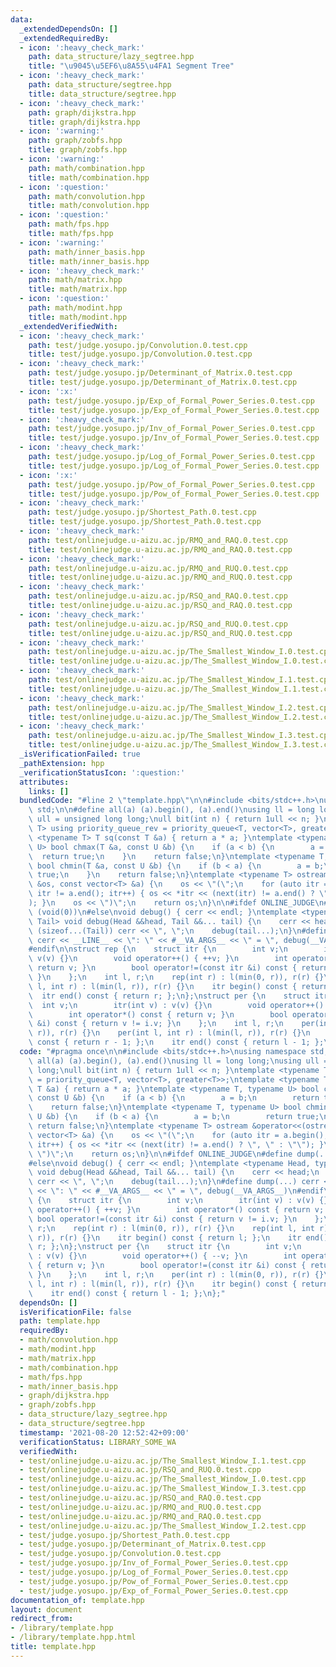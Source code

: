 ```yaml
---
data:
  _extendedDependsOn: []
  _extendedRequiredBy:
  - icon: ':heavy_check_mark:'
    path: data_structure/lazy_segtree.hpp
    title: "\u9045\u5EF6\u8A55\u4FA1 Segment Tree"
  - icon: ':heavy_check_mark:'
    path: data_structure/segtree.hpp
    title: data_structure/segtree.hpp
  - icon: ':heavy_check_mark:'
    path: graph/dijkstra.hpp
    title: graph/dijkstra.hpp
  - icon: ':warning:'
    path: graph/zobfs.hpp
    title: graph/zobfs.hpp
  - icon: ':warning:'
    path: math/combination.hpp
    title: math/combination.hpp
  - icon: ':question:'
    path: math/convolution.hpp
    title: math/convolution.hpp
  - icon: ':question:'
    path: math/fps.hpp
    title: math/fps.hpp
  - icon: ':warning:'
    path: math/inner_basis.hpp
    title: math/inner_basis.hpp
  - icon: ':heavy_check_mark:'
    path: math/matrix.hpp
    title: math/matrix.hpp
  - icon: ':question:'
    path: math/modint.hpp
    title: math/modint.hpp
  _extendedVerifiedWith:
  - icon: ':heavy_check_mark:'
    path: test/judge.yosupo.jp/Convolution.0.test.cpp
    title: test/judge.yosupo.jp/Convolution.0.test.cpp
  - icon: ':heavy_check_mark:'
    path: test/judge.yosupo.jp/Determinant_of_Matrix.0.test.cpp
    title: test/judge.yosupo.jp/Determinant_of_Matrix.0.test.cpp
  - icon: ':x:'
    path: test/judge.yosupo.jp/Exp_of_Formal_Power_Series.0.test.cpp
    title: test/judge.yosupo.jp/Exp_of_Formal_Power_Series.0.test.cpp
  - icon: ':heavy_check_mark:'
    path: test/judge.yosupo.jp/Inv_of_Formal_Power_Series.0.test.cpp
    title: test/judge.yosupo.jp/Inv_of_Formal_Power_Series.0.test.cpp
  - icon: ':heavy_check_mark:'
    path: test/judge.yosupo.jp/Log_of_Formal_Power_Series.0.test.cpp
    title: test/judge.yosupo.jp/Log_of_Formal_Power_Series.0.test.cpp
  - icon: ':x:'
    path: test/judge.yosupo.jp/Pow_of_Formal_Power_Series.0.test.cpp
    title: test/judge.yosupo.jp/Pow_of_Formal_Power_Series.0.test.cpp
  - icon: ':heavy_check_mark:'
    path: test/judge.yosupo.jp/Shortest_Path.0.test.cpp
    title: test/judge.yosupo.jp/Shortest_Path.0.test.cpp
  - icon: ':heavy_check_mark:'
    path: test/onlinejudge.u-aizu.ac.jp/RMQ_and_RAQ.0.test.cpp
    title: test/onlinejudge.u-aizu.ac.jp/RMQ_and_RAQ.0.test.cpp
  - icon: ':heavy_check_mark:'
    path: test/onlinejudge.u-aizu.ac.jp/RMQ_and_RUQ.0.test.cpp
    title: test/onlinejudge.u-aizu.ac.jp/RMQ_and_RUQ.0.test.cpp
  - icon: ':heavy_check_mark:'
    path: test/onlinejudge.u-aizu.ac.jp/RSQ_and_RAQ.0.test.cpp
    title: test/onlinejudge.u-aizu.ac.jp/RSQ_and_RAQ.0.test.cpp
  - icon: ':heavy_check_mark:'
    path: test/onlinejudge.u-aizu.ac.jp/RSQ_and_RUQ.0.test.cpp
    title: test/onlinejudge.u-aizu.ac.jp/RSQ_and_RUQ.0.test.cpp
  - icon: ':heavy_check_mark:'
    path: test/onlinejudge.u-aizu.ac.jp/The_Smallest_Window_I.0.test.cpp
    title: test/onlinejudge.u-aizu.ac.jp/The_Smallest_Window_I.0.test.cpp
  - icon: ':heavy_check_mark:'
    path: test/onlinejudge.u-aizu.ac.jp/The_Smallest_Window_I.1.test.cpp
    title: test/onlinejudge.u-aizu.ac.jp/The_Smallest_Window_I.1.test.cpp
  - icon: ':heavy_check_mark:'
    path: test/onlinejudge.u-aizu.ac.jp/The_Smallest_Window_I.2.test.cpp
    title: test/onlinejudge.u-aizu.ac.jp/The_Smallest_Window_I.2.test.cpp
  - icon: ':heavy_check_mark:'
    path: test/onlinejudge.u-aizu.ac.jp/The_Smallest_Window_I.3.test.cpp
    title: test/onlinejudge.u-aizu.ac.jp/The_Smallest_Window_I.3.test.cpp
  _isVerificationFailed: true
  _pathExtension: hpp
  _verificationStatusIcon: ':question:'
  attributes:
    links: []
  bundledCode: "#line 2 \"template.hpp\"\n\n#include <bits/stdc++.h>\nusing namespace\
    \ std;\n\n#define all(a) (a).begin(), (a).end()\nusing ll = long long;\nusing\
    \ ull = unsigned long long;\null bit(int n) { return 1ull << n; }\ntemplate <typename\
    \ T> using priority_queue_rev = priority_queue<T, vector<T>, greater<T>>;\ntemplate\
    \ <typename T> T sq(const T &a) { return a * a; }\ntemplate <typename T, typename\
    \ U> bool chmax(T &a, const U &b) {\n    if (a < b) {\n        a = b;\n      \
    \  return true;\n    }\n    return false;\n}\ntemplate <typename T, typename U>\
    \ bool chmin(T &a, const U &b) {\n    if (b < a) {\n        a = b;\n        return\
    \ true;\n    }\n    return false;\n}\ntemplate <typename T> ostream &operator<<(ostream\
    \ &os, const vector<T> &a) {\n    os << \"(\";\n    for (auto itr = a.begin();\
    \ itr != a.end(); itr++) { os << *itr << (next(itr) != a.end() ? \", \" : \"\"\
    ); }\n    os << \")\";\n    return os;\n}\n\n#ifdef ONLINE_JUDGE\n#define dump(...)\
    \ (void(0))\n#else\nvoid debug() { cerr << endl; }\ntemplate <typename Head, typename...\
    \ Tail> void debug(Head &&head, Tail &&... tail) {\n    cerr << head;\n    if\
    \ (sizeof...(Tail)) cerr << \", \";\n    debug(tail...);\n}\n#define dump(...)\
    \ cerr << __LINE__ << \": \" << #__VA_ARGS__ << \" = \", debug(__VA_ARGS__)\n\
    #endif\n\nstruct rep {\n    struct itr {\n        int v;\n        itr(int v) :\
    \ v(v) {}\n        void operator++() { ++v; }\n        int operator*() const {\
    \ return v; }\n        bool operator!=(const itr &i) const { return v != i.v;\
    \ }\n    };\n    int l, r;\n    rep(int r) : l(min(0, r)), r(r) {}\n    rep(int\
    \ l, int r) : l(min(l, r)), r(r) {}\n    itr begin() const { return l; };\n  \
    \  itr end() const { return r; };\n};\nstruct per {\n    struct itr {\n      \
    \  int v;\n        itr(int v) : v(v) {}\n        void operator++() { --v; }\n\
    \        int operator*() const { return v; }\n        bool operator!=(const itr\
    \ &i) const { return v != i.v; }\n    };\n    int l, r;\n    per(int r) : l(min(0,\
    \ r)), r(r) {}\n    per(int l, int r) : l(min(l, r)), r(r) {}\n    itr begin()\
    \ const { return r - 1; };\n    itr end() const { return l - 1; };\n};\n"
  code: "#pragma once\n\n#include <bits/stdc++.h>\nusing namespace std;\n\n#define\
    \ all(a) (a).begin(), (a).end()\nusing ll = long long;\nusing ull = unsigned long\
    \ long;\null bit(int n) { return 1ull << n; }\ntemplate <typename T> using priority_queue_rev\
    \ = priority_queue<T, vector<T>, greater<T>>;\ntemplate <typename T> T sq(const\
    \ T &a) { return a * a; }\ntemplate <typename T, typename U> bool chmax(T &a,\
    \ const U &b) {\n    if (a < b) {\n        a = b;\n        return true;\n    }\n\
    \    return false;\n}\ntemplate <typename T, typename U> bool chmin(T &a, const\
    \ U &b) {\n    if (b < a) {\n        a = b;\n        return true;\n    }\n   \
    \ return false;\n}\ntemplate <typename T> ostream &operator<<(ostream &os, const\
    \ vector<T> &a) {\n    os << \"(\";\n    for (auto itr = a.begin(); itr != a.end();\
    \ itr++) { os << *itr << (next(itr) != a.end() ? \", \" : \"\"); }\n    os <<\
    \ \")\";\n    return os;\n}\n\n#ifdef ONLINE_JUDGE\n#define dump(...) (void(0))\n\
    #else\nvoid debug() { cerr << endl; }\ntemplate <typename Head, typename... Tail>\
    \ void debug(Head &&head, Tail &&... tail) {\n    cerr << head;\n    if (sizeof...(Tail))\
    \ cerr << \", \";\n    debug(tail...);\n}\n#define dump(...) cerr << __LINE__\
    \ << \": \" << #__VA_ARGS__ << \" = \", debug(__VA_ARGS__)\n#endif\n\nstruct rep\
    \ {\n    struct itr {\n        int v;\n        itr(int v) : v(v) {}\n        void\
    \ operator++() { ++v; }\n        int operator*() const { return v; }\n       \
    \ bool operator!=(const itr &i) const { return v != i.v; }\n    };\n    int l,\
    \ r;\n    rep(int r) : l(min(0, r)), r(r) {}\n    rep(int l, int r) : l(min(l,\
    \ r)), r(r) {}\n    itr begin() const { return l; };\n    itr end() const { return\
    \ r; };\n};\nstruct per {\n    struct itr {\n        int v;\n        itr(int v)\
    \ : v(v) {}\n        void operator++() { --v; }\n        int operator*() const\
    \ { return v; }\n        bool operator!=(const itr &i) const { return v != i.v;\
    \ }\n    };\n    int l, r;\n    per(int r) : l(min(0, r)), r(r) {}\n    per(int\
    \ l, int r) : l(min(l, r)), r(r) {}\n    itr begin() const { return r - 1; };\n\
    \    itr end() const { return l - 1; };\n};"
  dependsOn: []
  isVerificationFile: false
  path: template.hpp
  requiredBy:
  - math/convolution.hpp
  - math/modint.hpp
  - math/matrix.hpp
  - math/combination.hpp
  - math/fps.hpp
  - math/inner_basis.hpp
  - graph/dijkstra.hpp
  - graph/zobfs.hpp
  - data_structure/lazy_segtree.hpp
  - data_structure/segtree.hpp
  timestamp: '2021-08-20 12:52:42+09:00'
  verificationStatus: LIBRARY_SOME_WA
  verifiedWith:
  - test/onlinejudge.u-aizu.ac.jp/The_Smallest_Window_I.1.test.cpp
  - test/onlinejudge.u-aizu.ac.jp/RSQ_and_RUQ.0.test.cpp
  - test/onlinejudge.u-aizu.ac.jp/The_Smallest_Window_I.0.test.cpp
  - test/onlinejudge.u-aizu.ac.jp/The_Smallest_Window_I.3.test.cpp
  - test/onlinejudge.u-aizu.ac.jp/RSQ_and_RAQ.0.test.cpp
  - test/onlinejudge.u-aizu.ac.jp/RMQ_and_RUQ.0.test.cpp
  - test/onlinejudge.u-aizu.ac.jp/RMQ_and_RAQ.0.test.cpp
  - test/onlinejudge.u-aizu.ac.jp/The_Smallest_Window_I.2.test.cpp
  - test/judge.yosupo.jp/Shortest_Path.0.test.cpp
  - test/judge.yosupo.jp/Determinant_of_Matrix.0.test.cpp
  - test/judge.yosupo.jp/Convolution.0.test.cpp
  - test/judge.yosupo.jp/Inv_of_Formal_Power_Series.0.test.cpp
  - test/judge.yosupo.jp/Log_of_Formal_Power_Series.0.test.cpp
  - test/judge.yosupo.jp/Pow_of_Formal_Power_Series.0.test.cpp
  - test/judge.yosupo.jp/Exp_of_Formal_Power_Series.0.test.cpp
documentation_of: template.hpp
layout: document
redirect_from:
- /library/template.hpp
- /library/template.hpp.html
title: template.hpp
---
```

